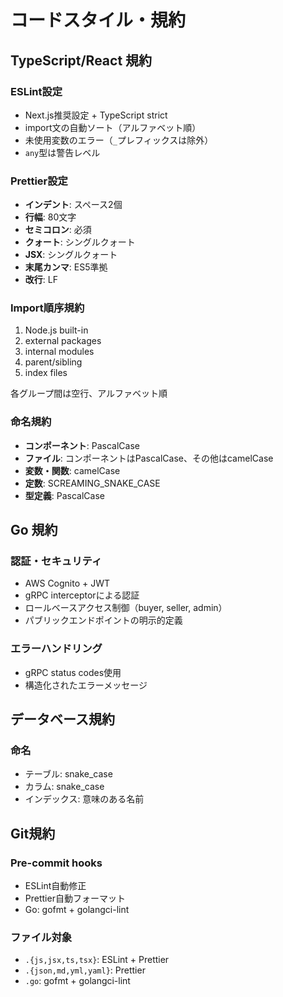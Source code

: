 # コードスタイル・規約

## TypeScript/React 規約

### ESLint設定
- Next.js推奨設定 + TypeScript strict
- import文の自動ソート（アルファベット順）
- 未使用変数のエラー（`_`プレフィックスは除外）
- `any`型は警告レベル

### Prettier設定
- **インデント**: スペース2個
- **行幅**: 80文字
- **セミコロン**: 必須
- **クォート**: シングルクォート
- **JSX**: シングルクォート
- **末尾カンマ**: ES5準拠
- **改行**: LF

### Import順序規約
1. Node.js built-in
2. external packages
3. internal modules
4. parent/sibling
5. index files

各グループ間は空行、アルファベット順

### 命名規約
- **コンポーネント**: PascalCase
- **ファイル**: コンポーネントはPascalCase、その他はcamelCase
- **変数・関数**: camelCase
- **定数**: SCREAMING_SNAKE_CASE
- **型定義**: PascalCase

## Go 規約

### 認証・セキュリティ
- AWS Cognito + JWT
- gRPC interceptorによる認証
- ロールベースアクセス制御（buyer, seller, admin）
- パブリックエンドポイントの明示的定義

### エラーハンドリング
- gRPC status codes使用
- 構造化されたエラーメッセージ

## データベース規約

### 命名
- テーブル: snake_case
- カラム: snake_case
- インデックス: 意味のある名前

## Git規約

### Pre-commit hooks
- ESLint自動修正
- Prettier自動フォーマット
- Go: gofmt + golangci-lint

### ファイル対象
- `.{js,jsx,ts,tsx}`: ESLint + Prettier
- `.{json,md,yml,yaml}`: Prettier
- `.go`: gofmt + golangci-lint